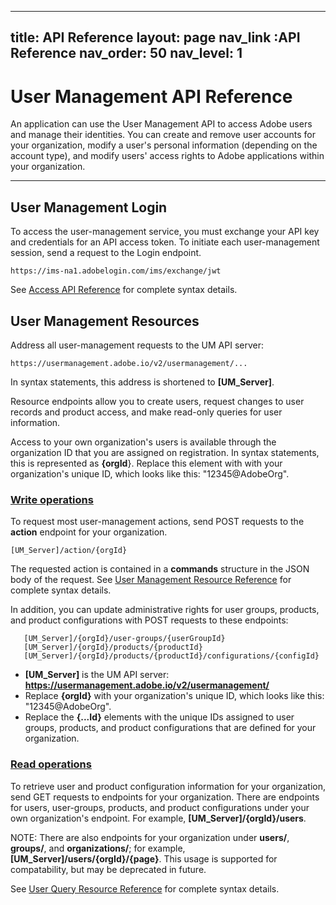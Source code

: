 ---
 title: API Reference
 layout: page
 nav_link :API Reference
 nav_order: 50
 nav_level: 1
 ---

# User Management API Reference

An application can use the User Management API to access Adobe users and manage their identities. You can create and remove user accounts for your organization, modify a user's personal information (depending on the account type), and modify users' access rights to Adobe applications within your organization.

***

## User Management Login

To access the user-management service, you must exchange your API key and credentials for an API access token. To initiate each user-management session, send a request to the Login endpoint.

```
https://ims-na1.adobelogin.com/ims/exchange/jwt
```

See [Access API Reference](ConnectAPIRef.md) for complete syntax details.

## User Management Resources

Address all user-management requests to the UM API server:

```
https://usermanagement.adobe.io/v2/usermanagement/...
```

In syntax statements, this address is shortened to **[UM_Server]**.

Resource endpoints allow you to create users, request changes to user records and product access, and make read-only queries for user information.

Access to your own organization's users is available through the organization ID that you are assigned on registration. In syntax statements, this is represented as **{orgId**}. Replace this element with with your organization's unique ID, which looks like this: "12345@AdobeOrg".

### [Write operations](ManageRef.md)

To request most user-management actions, send POST requests to the **action** endpoint for your organization.

```
[UM_Server]/action/{orgId}
```

The requested action is contained in a **commands** structure in the JSON body of the request. See [User Management Resource Reference](ManageRef.md) for complete syntax details.

In addition, you can update administrative rights for user groups, products, and product configurations with POST requests to these endpoints:

```
   [UM_Server]/{orgId}/user-groups/{userGroupId}
   [UM_Server]/{orgId}/products/{productId}
   [UM_Server]/{orgId}/products/{productId}/configurations/{configId}
```

* **[UM_Server]** is the UM API server: **https://usermanagement.adobe.io/v2/usermanagement/**
* Replace **{orgId}** with your organization's unique ID, which looks like this: "12345@AdobeOrg".
* Replace the **{...Id}** elements with the unique IDs assigned to user groups, products, and product configurations that are defined for your organization.

### [Read operations](QueryRef.md)

To retrieve user and product configuration information for your organization, send GET requests to endpoints for your organization. There are endpoints for users, user-groups, products, and product configurations under your own organization's endpoint. For example, **[UM_Server]/{orgId}/users**.

NOTE: There are also endpoints for your organization under **users/**, **groups/**, and **organizations/**; for example, **[UM_Server]/users/{orgId}/{page}**. This usage is supported for compatability, but may be deprecated in future.

See [User Query Resource Reference](QueryRef.md) for complete syntax details.

